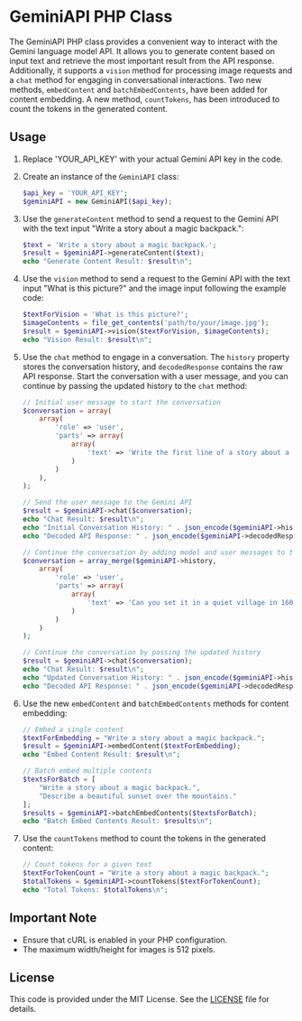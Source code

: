 # GeminiAPI PHP Class

The GeminiAPI PHP class provides a convenient way to interact with the Gemini language model API. It allows you to generate content based on input text and retrieve the most important result from the API response. Additionally, it supports a `vision` method for processing image requests and a `chat` method for engaging in conversational interactions. Two new methods, `embedContent` and `batchEmbedContents`, have been added for content embedding. A new method, `countTokens`, has been introduced to count the tokens in the generated content.

## Usage

1. Replace 'YOUR_API_KEY' with your actual Gemini API key in the code.

2. Create an instance of the `GeminiAPI` class:

    ```php
    $api_key = 'YOUR_API_KEY';
    $geminiAPI = new GeminiAPI($api_key);
    ```

3. Use the `generateContent` method to send a request to the Gemini API with the text input "Write a story about a magic backpack.":

    ```php
    $text = 'Write a story about a magic backpack.';
    $result = $geminiAPI->generateContent($text);
    echo "Generate Content Result: $result\n";
    ```

4. Use the `vision` method to send a request to the Gemini API with the text input "What is this picture?" and the image input following the example code:

    ```php
    $textForVision = 'What is this picture?';
    $imageContents = file_get_contents('path/to/your/image.jpg');
    $result = $geminiAPI->vision($textForVision, $imageContents);
    echo "Vision Result: $result\n";
    ```

5. Use the `chat` method to engage in a conversation. The `history` property stores the conversation history, and `decodedResponse` contains the raw API response. Start the conversation with a user message, and you can continue by passing the updated history to the `chat` method:

    ```php
    // Initial user message to start the conversation
    $conversation = array(
        array(
            'role' => 'user',
            'parts' => array(
                array(
                    'text' => 'Write the first line of a story about a magic backpack.'
                )
            )
        ),
    );

    // Send the user message to the Gemini API
    $result = $geminiAPI->chat($conversation);
    echo "Chat Result: $result\n";
    echo "Initial Conversation History: " . json_encode($geminiAPI->history) . "\n";
    echo "Decoded API Response: " . json_encode($geminiAPI->decodedResponse) . "\n";

    // Continue the conversation by adding model and user messages to the history
    $conversation = array_merge($geminiAPI->history,
        array(
            'role' => 'user',
            'parts' => array(
                array(
                    'text' => 'Can you set it in a quiet village in 1600s France?'
                )
            )
        )
    );

    // Continue the conversation by passing the updated history
    $result = $geminiAPI->chat($conversation);
    echo "Chat Result: $result\n";
    echo "Updated Conversation History: " . json_encode($geminiAPI->history) . "\n";
    echo "Decoded API Response: " . json_encode($geminiAPI->decodedResponse) . "\n";
    ```

6. Use the new `embedContent` and `batchEmbedContents` methods for content embedding:

    ```php
    // Embed a single content
    $textForEmbedding = "Write a story about a magic backpack.";
    $result = $geminiAPI->embedContent($textForEmbedding);
    echo "Embed Content Result: $result\n";

    // Batch embed multiple contents
    $textsForBatch = [
        "Write a story about a magic backpack.",
        "Describe a beautiful sunset over the mountains."
    ];
    $results = $geminiAPI->batchEmbedContents($textsForBatch);
    echo "Batch Embed Contents Result: $results\n";
    ```

7. Use the `countTokens` method to count the tokens in the generated content:

    ```php
    // Count tokens for a given text
    $textForTokenCount = "Write a story about a magic backpack.";
    $totalTokens = $geminiAPI->countTokens($textForTokenCount);
    echo "Total Tokens: $totalTokens\n";
    ```

## Important Note

- Ensure that cURL is enabled in your PHP configuration.
- The maximum width/height for images is 512 pixels.

## License

This code is provided under the MIT License. See the [LICENSE](LICENSE) file for details.
